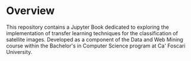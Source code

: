 # Overview
This repository contains a Jupyter Book dedicated to exploring the implementation of transfer learning techniques for the classification of satellite images. Developed as a component of the Data and Web Mining course within the Bachelor's in Computer Science program at Ca' Foscari University.
